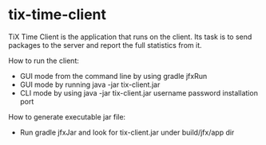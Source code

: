 # tix-time-client
TiX Time Client is the application that runs on the client. Its task is to send packages to the server and report the
full statistics from it.

How to run the client:
* GUI mode from the command line by using gradle jfxRun
* GUI mode by running java -jar tix-client.jar
* CLI mode by using java -jar tix-client.jar username password installation port

How to generate executable jar file:
* Run gradle jfxJar and look for tix-client.jar under build/jfx/app dir
